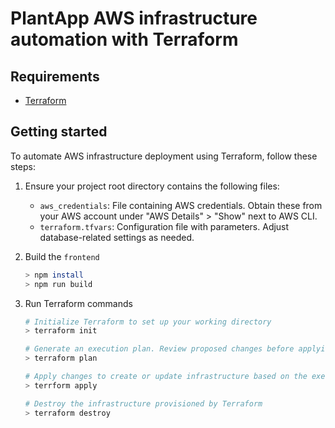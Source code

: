 # PlantApp AWS infrastructure automation with Terraform

## Requirements
- [Terraform](https://developer.hashicorp.com/terraform/install)

## Getting started
To automate AWS infrastructure deployment using Terraform, follow these steps:
1. Ensure your project root directory contains the following files:
   - `aws_credentials`: File containing AWS credentials. Obtain these from your AWS account under "AWS Details" > "Show" next to AWS CLI.
   - `terraform.tfvars`: Configuration file with parameters. Adjust database-related settings as needed.

2. Build the `frontend`
    ```bash
    > npm install
    > npm run build
    ```

3. Run Terraform commands

    ```bash
    # Initialize Terraform to set up your working directory
    > terraform init
    ```

    ```bash
    # Generate an execution plan. Review proposed changes before applying
    > terraform plan
    ```

    ```bash
    # Apply changes to create or update infrastructure based on the execution plan
    > terrform apply
    ```

    ```bash
    # Destroy the infrastructure provisioned by Terraform
    > terraform destroy
    ```
